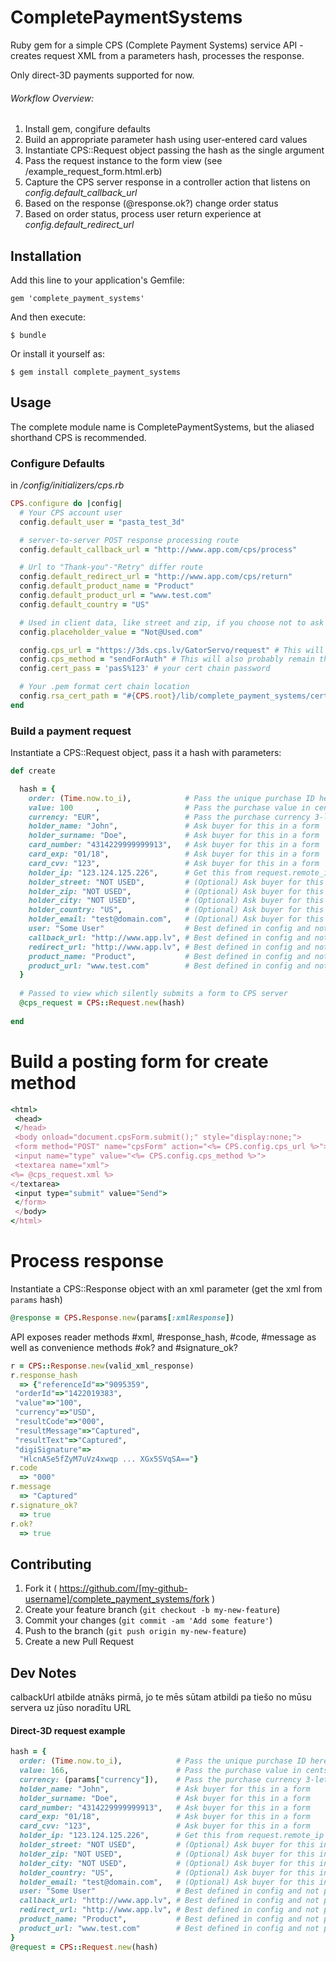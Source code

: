 # CompletePaymentSystems

Ruby gem for a simple CPS (Complete Payment Systems) service API - creates request XML from a parameters hash, processes the response.

Only direct-3D payments supported for now.

###### Workflow Overview:
1. Install gem, congifure defaults
2. Build an appropriate parameter hash using user-entered card values
3. Instantiate CPS::Request object passing the hash as the single argument
4. Pass the request instance to the form view (see /example_request_form.html.erb)
5. Capture the CPS server response in a controller action that listens on _config.default_callback_url_
6. Based on the response (@response.ok?) change order status
7. Based on order status, process user return experience at _config.default_redirect_url_

## Installation

Add this line to your application's Gemfile:

    gem 'complete_payment_systems'

And then execute:

    $ bundle

Or install it yourself as:

    $ gem install complete_payment_systems

## Usage

The complete module name is CompletePaymentSystems, but the aliased shorthand CPS is recommended.

### Configure Defaults
in */config/initializers/cps.rb*

```ruby
CPS.configure do |config|
  # Your CPS account user
  config.default_user = "pasta_test_3d"

  # server-to-server POST response processing route
  config.default_callback_url = "http://www.app.com/cps/process"

  # Url to "Thank-you"-"Retry" differ route
  config.default_redirect_url = "http://www.app.com/cps/return"
  config.default_product_name = "Product"
  config.default_product_url = "www.test.com"
  config.default_country = "US"

  # Used in client data, like street and zip, if you choose not to ask for these
  config.placeholder_value = "Not@Used.com"

  config.cps_url = "https://3ds.cps.lv/GatorServo/request" # This will probably never change
  config.cps_method = "sendForAuth" # This will also probably remain the same
  config.cert_pass = 'pasS%123' # your cert chain password

  # Your .pem format cert chain location
  config.rsa_cert_path = "#{CPS.root}/lib/complete_payment_systems/certs/Pasta_test_3d.pem"
end
```

### Build a payment request
Instantiate a CPS::Request object, pass it a hash with parameters:
```ruby
def create

  hash = {
    order: (Time.now.to_i),            # Pass the unique purchase ID here
    value: 100     ,                   # Pass the purchase value in cents here (1$ purcase value = 100)
    currency: "EUR",                   # Pass the purchase currency 3-letter code here ($ = "USD")
    holder_name: "John",               # Ask buyer for this in a form
    holder_surname: "Doe",             # Ask buyer for this in a form
    card_number: "4314229999999913",   # Ask buyer for this in a form
    card_exp: "01/18",                 # Ask buyer for this in a form
    card_cvv: "123",                   # Ask buyer for this in a form
    holder_ip: "123.124.125.226",      # Get this from request.remote_ip
    holder_street: "NOT USED",         # (Optional) Ask buyer for this in a form
    holder_zip: "NOT USED",            # (Optional) Ask buyer for this in a form
    holder_city: "NOT USED",           # (Optional) Ask buyer for this in a form
    holder_country: "US",              # (Optional) Ask buyer for this in a form
    holder_email: "test@domain.com",   # (Optional) Ask buyer for this in a form
    user: "Some User"                  # Best defined in config and not passed
    callback_url: "http://www.app.lv", # Best defined in config and not passed
    redirect_url: "http://www.app.lv", # Best defined in config and not passed
    product_name: "Product",           # Best defined in config and not passed
    product_url: "www.test.com"        # Best defined in config and not passed
  }
  
  # Passed to view which silently submits a form to CPS server
  @cps_request = CPS::Request.new(hash)
  
end
```
# Build a posting form for create method
```ruby
<html>
 <head>
 </head>
 <body onload="document.cpsForm.submit();" style="display:none;">
 <form method="POST" name="cpsForm" action="<%= CPS.config.cps_url %>">
 <input name="type" value="<%= CPS.config.cps_method %>">
 <textarea name="xml">
<%= @cps_request.xml %>
</textarea>
 <input type="submit" value="Send">
 </form>
 </body>
</html>
```
# Process response
Instantiate a CPS::Response object with an xml parameter (get the xml from `params` hash)
```ruby
@response = CPS.Response.new(params[:xmlResponse])
```
API exposes reader methods #xml, #response_hash, #code, #message
as well as convenience methods #ok? and #signature_ok?

```ruby
r = CPS::Response.new(valid_xml_response)
r.response_hash
  => {"referenceId"=>"9095359",
 "orderId"=>"1422019383",
 "value"=>"100",
 "currency"=>"USD",
 "resultCode"=>"000",
 "resultMessage"=>"Captured",
 "resultText"=>"Captured",
 "digiSignature"=>
  "HlcnASe5fZyM7uVz4xwqp ... XGx5SVqSA=="}
r.code
  => "000"
r.message
  => "Captured"
r.signature_ok?
  => true
r.ok?
  => true
```

## Contributing

1. Fork it ( https://github.com/[my-github-username]/complete_payment_systems/fork )
2. Create your feature branch (`git checkout -b my-new-feature`)
3. Commit your changes (`git commit -am 'Add some feature'`)
4. Push to the branch (`git push origin my-new-feature`)
5. Create a new Pull Request

## Dev Notes

calbackUrl atbilde atnāks pirmā, jo te mēs sūtam atbildi pa tiešo no mūsu servera uz jūso noradītu URL

#### Direct-3D request example
```ruby
hash = {
  order: (Time.now.to_i),            # Pass the unique purchase ID here
  value: 166,                        # Pass the purchase value in cents here (1$ purcase value = 100)
  currency: (params["currency"]),    # Pass the purchase currency 3-letter code here ($ = "USD")
  holder_name: "John",               # Ask buyer for this in a form
  holder_surname: "Doe",             # Ask buyer for this in a form
  card_number: "4314229999999913",   # Ask buyer for this in a form
  card_exp: "01/18",                 # Ask buyer for this in a form
  card_cvv: "123",                   # Ask buyer for this in a form
  holder_ip: "123.124.125.226",      # Get this from request.remote_ip
  holder_street: "NOT USED",         # (Optional) Ask buyer for this in a form
  holder_zip: "NOT USED",            # (Optional) Ask buyer for this in a form
  holder_city: "NOT USED",           # (Optional) Ask buyer for this in a form
  holder_country: "US",              # (Optional) Ask buyer for this in a form
  holder_email: "test@domain.com",   # (Optional) Ask buyer for this in a form
  user: "Some User"                  # Best defined in config and not passed
  callback_url: "http://www.app.lv", # Best defined in config and not passed
  redirect_url: "http://www.app.lv", # Best defined in config and not passed
  product_name: "Product",           # Best defined in config and not passed
  product_url: "www.test.com"        # Best defined in config and not passed
}
@request = CPS::Request.new(hash)
```
